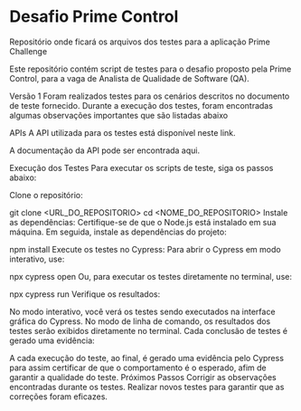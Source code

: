 # Desafio Prime Control
Repositório onde ficará os arquivos dos testes para a aplicação Prime Challenge

Este repositório contém script de testes para o desafio proposto pela Prime Control, para a vaga de Analista de Qualidade de Software (QA).

Versão 1
Foram realizados testes para os cenários descritos no documento de teste fornecido. Durante a execução dos testes, foram encontradas algumas observações importantes que são listadas abaixo

APIs
A API utilizada para os testes está disponível neste link.

A documentação da API pode ser encontrada aqui.

Execução dos Testes
Para executar os scripts de teste, siga os passos abaixo:

Clone o repositório:

git clone <URL_DO_REPOSITORIO>
cd <NOME_DO_REPOSITORIO>
Instale as dependências: Certifique-se de que o Node.js está instalado em sua máquina. Em seguida, instale as dependências do projeto:

npm install
Execute os testes no Cypress: Para abrir o Cypress em modo interativo, use:

npx cypress open
Ou, para executar os testes diretamente no terminal, use:

npx cypress run
Verifique os resultados:

No modo interativo, você verá os testes sendo executados na interface gráfica do Cypress.
No modo de linha de comando, os resultados dos testes serão exibidos diretamente no terminal.
Cada conclusão de testes é gerado uma evidência:

A cada execução do teste, ao final, é gerado uma evidência pelo Cypress para assim certificar de que o comportamento é o esperado, afim de garantir a qualidade do teste.
Próximos Passos
Corrigir as observações encontradas durante os testes.
Realizar novos testes para garantir que as correções foram eficazes.
